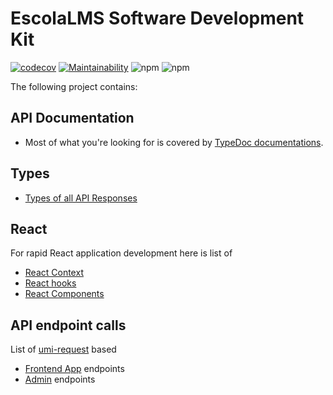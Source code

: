 # EscolaLMS Software Development Kit

[![codecov](https://codecov.io/gh/EscolaLMS/sdk/branch/main/graph/badge.svg?token=qkNOJG7bLh)](https://codecov.io/gh/EscolaLMS/sdk)
[![Maintainability](https://api.codeclimate.com/v1/badges/55841ab42538f51a42d2/maintainability)](https://codeclimate.com/github/EscolaLMS/sdk/maintainability)
![npm](https://img.shields.io/npm/v/@escolalms/sdk)
![npm](https://img.shields.io/npm/dm/@escolalms/sdk)

The following project contains:

## API Documentation

- Most of what you're looking for is covered by [TypeDoc documentations](https://escolalms.github.io/sdk/).

## Types

- [Types of all API Responses](https://github.com/EscolaLMS/sdk/blob/main/src/types/api.ts)

## React

For rapid React application development here is list of

- [React Context](https://github.com/EscolaLMS/sdk/blob/main/src/react/context/index.tsx)
- [React hooks](https://github.com/EscolaLMS/sdk/tree/main/src/react/hooks)
- [React Components](https://github.com/EscolaLMS/sdk/tree/main/src/react/components)

## API endpoint calls

List of [umi-request](https://github.com/umijs/umi-request) based

- [Frontend App](https://github.com/EscolaLMS/sdk/tree/main/src/services) endpoints
- [Admin](https://github.com/EscolaLMS/sdk/tree/main/src/types) endpoints
